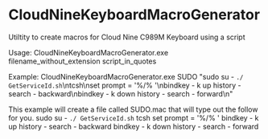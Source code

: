 # CloudNineKeyboardMacroGenerator
Utiltity to create macros for Cloud Nine C989M Keyboard using a script

Usage: CloudNineKeyboardMacroGenerator.exe filename_without_extension script_in_quotes

Example: CloudNineKeyboardMacroGenerator.exe SUDO \"sudo su - `./ GetServiceId.sh`\\ntcsh\\nset prompt = '%/% '\\nbindkey - k up history - search - backward\\nbindkey - k down history - search - forward\\n\"

This example will create a file called SUDO.mac that will type out the follow for you.
sudo su - `./ GetServiceId.sh`
tcsh
set prompt = '%/% '
bindkey - k up history - search - backward
bindkey - k down history - search - forward
